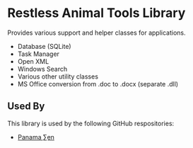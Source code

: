 ﻿# Restless Animal Tools Library
Provides various support and helper classes for applications.

- Database (SQLite)
- Task Manager
- Open XML
- Windows Search
- Various other utility classes
- MS Office conversion from .doc to .docx (separate .dll)

## Used By
This library is used by the following GitHub respositories:

- [Panama ∑en](https://github.com/victor-david/panama)
